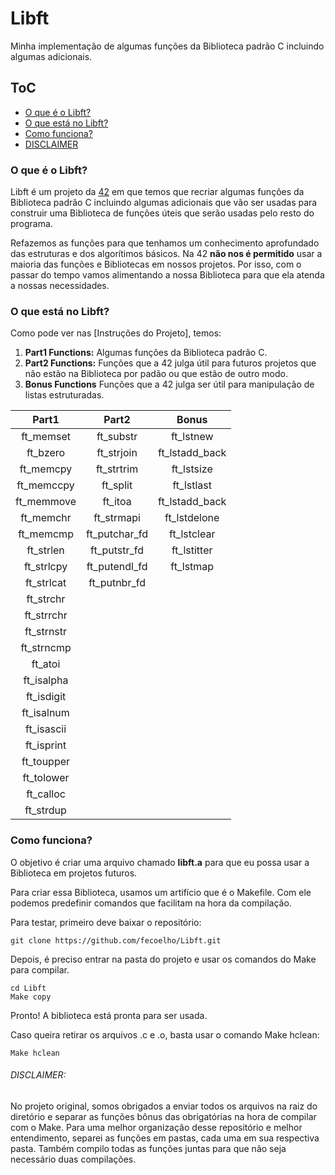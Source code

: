 # Libft
Minha implementação de algumas funções da Biblioteca padrão C incluindo algumas adicionais.

## ToC
- [O que é o Libft?](#o-que---o-libft-)
- [O que está no Libft?](#o-que-est--no-libft)
- [Como funciona?](#como-funciona-)
- [DISCLAIMER](#disclaimer)

<a name="o-que---o-libft-"></a>
### O que é o Libft?
Libft é um projeto da [42](https://www.42sp.org.br "42sp") em que temos que recriar algumas funções da Biblioteca padrão C incluindo algumas adicionais que vão ser usadas para construir uma Biblioteca de funções úteis que serão usadas pelo resto do programa.

Refazemos as funções para que tenhamos um conhecimento aprofundado das estruturas e dos algorítimos básicos. Na 42 **não nos é permitido** usar a maioria das funções e Bibliotecas em nossos projetos. Por isso, com o passar do tempo vamos alimentando a nossa Biblioteca para que ela atenda a nossas necessidades.

<a name="o-que-est--no-libft"></a>
### O que está no Libft?
Como pode ver nas [Instruções do Projeto], temos:

1. **Part1 Functions:** Algumas funções da Biblioteca padrão C.
2. **Part2 Functions:** Funções que a 42 julga útil para futuros projetos que não estão na Biblioteca por padão ou que estão de outro modo.
3. **Bonus Functions** Funções que a 42 julga ser útil para manipulação de listas estruturadas.

Part1 | Part2 | Bonus
:----:|:----:|:----:
ft_memset   | ft_substr     | ft_lstnew
ft_bzero    | ft_strjoin    | ft_lstadd_back
ft_memcpy   | ft_strtrim    | ft_lstsize
ft_memccpy  | ft_split      | ft_lstlast
ft_memmove  | ft_itoa       | ft_lstadd_back
ft_memchr   | ft_strmapi    | ft_lstdelone
ft_memcmp   | ft_putchar_fd | ft_lstclear
ft_strlen   | ft_putstr_fd  | ft_lstitter
ft_strlcpy  | ft_putendl_fd | ft_lstmap
ft_strlcat  | ft_putnbr_fd  |
ft_strchr   |
ft_strrchr  |
ft_strnstr  |
ft_strncmp  |
ft_atoi     |
ft_isalpha  |
ft_isdigit  |
ft_isalnum  |
ft_isascii  |
ft_isprint  |
ft_toupper  |
ft_tolower  |
ft_calloc   |
ft_strdup   |

<a name="como-funciona-"></a>
### Como funciona?
O objetivo é criar uma arquivo chamado **libft.a** para que eu possa usar a Biblioteca em projetos futuros.

Para criar essa Biblioteca, usamos um artifício que é o Makefile. Com ele podemos predefinir comandos que facilitam na hora da compilação.

Para testar, primeiro deve baixar o repositório:

    git clone https://github.com/fecoelho/Libft.git

Depois, é preciso entrar na pasta do projeto e usar os comandos do Make para compilar.

    cd Libft
    Make copy
Pronto! A biblioteca está pronta para ser usada.


Caso queira retirar os arquivos .c e .o, basta usar o comando Make hclean:

    Make hclean


<a name = "disclaimer"></a>
###### DISCLAIMER:
No projeto original, somos obrigados a enviar todos os arquivos na raiz do diretório e separar as funções bônus das obrigatórias na hora de compilar com o Make. Para uma melhor organização desse repositório e melhor entendimento, separei as funções em pastas, cada uma em sua respectiva pasta. Também compilo todas as funções juntas para que não seja necessário duas compilações.
